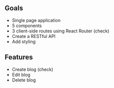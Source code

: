 ## Goals
- Single page application
- 5 components
- 3 client-side routes using React Router (check)
- Create a RESTful API
- Add styling

## Features
- Create blog (check)
- Edit blog
- Delete blog